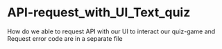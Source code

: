 # API-request_with_UI_Text_quiz
How do we able to request API with our UI to interact our quiz-game and Request error code are in a separate file

